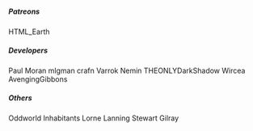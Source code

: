 ##### Patreons
HTML_Earth

##### Developers
Paul Moran
mlgman
crafn
Varrok
Nemin
THEONLYDarkShadow
Wircea
AvengingGibbons

##### Others
Oddworld Inhabitants
Lorne Lanning
Stewart Gilray
